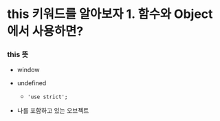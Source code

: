 # this 키워드를 알아보자 1. 함수와 Object에서 사용하면?

### this 뜻

- window

- undefined

  - `'use strict';`

- 나를 포함하고 있는 오브젝트
